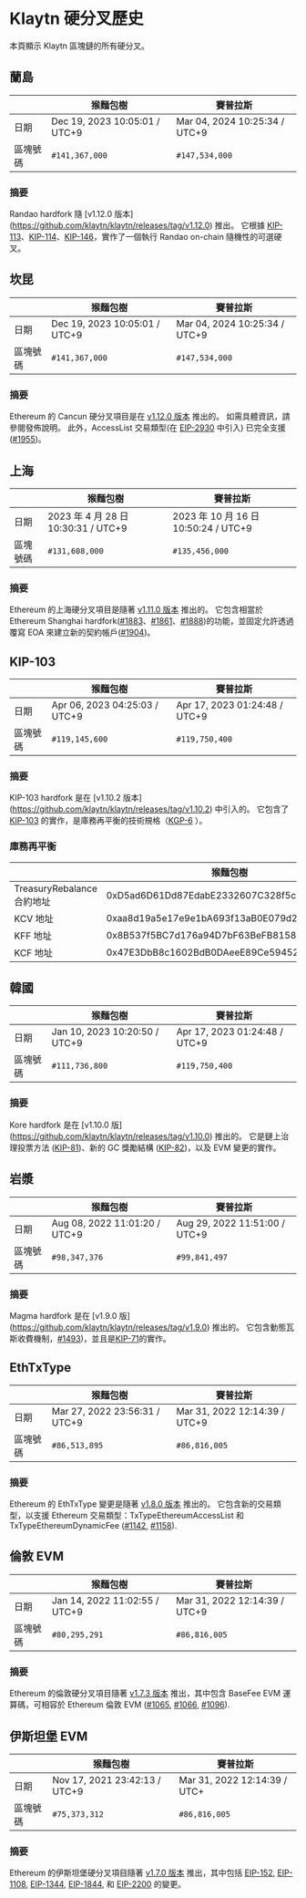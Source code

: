 # Klaytn 硬分叉歷史

本頁顯示 Klaytn 區塊鏈的所有硬分叉。

## 蘭島

| ` `  | 猴麵包樹                                                          | 賽普拉斯                                                          |
| ---- | ------------------------------------------------------------- | ------------------------------------------------------------- |
| 日期   | Dec 19, 2023 10:05:01 / UTC+9 | Mar 04, 2024 10:25:34 / UTC+9 |
| 區塊號碼 | `#141,367,000`                                                | `#147,534,000`                                                |

### 摘要

Randao hardfork 隨 [v1.12.0 版本] (https://github.com/klaytn/klaytn/releases/tag/v1.12.0) 推出。 它根據 [KIP-113](https://kips.klaytn.foundation/KIPs/kip-113)、[KIP-114](https://kips.klaytn.foundation/KIPs/kip-114)、[KIP-146](https://kips.klaytn.foundation/KIPs/kip-146)，實作了一個執行 Randao on-chain 隨機性的可選硬叉。

## 坎昆

| ` `  | 猴麵包樹                                                          | 賽普拉斯                                                          |
| ---- | ------------------------------------------------------------- | ------------------------------------------------------------- |
| 日期   | Dec 19, 2023 10:05:01 / UTC+9 | Mar 04, 2024 10:25:34 / UTC+9 |
| 區塊號碼 | `#141,367,000`                                                | `#147,534,000`                                                |

### 摘要

Ethereum 的 Cancun 硬分叉項目是在 [v1.12.0 版本](https://github.com/klaytn/klaytn/releases/tag/v1.12.0) 推出的。 如需具體資訊，請參閱發佈說明。 此外，AccessList 交易類型(在 [EIP-2930](https://eips.ethereum.org/EIPS/eip-2930) 中引入) 已完全支援 ([#1955](https://github.com/klaytn/klaytn/pull/1955))。

## 上海

| ` `  | 猴麵包樹                                                             | 賽普拉斯                                                              |
| ---- | ---------------------------------------------------------------- | ----------------------------------------------------------------- |
| 日期   | 2023 年 4 月 28 日 10:30:31 / UTC+9 | 2023 年 10 月 16 日 10:50:24 / UTC+9 |
| 區塊號碼 | `#131,608,000`                                                   | `#135,456,000`                                                    |

### 摘要

Ethereum 的上海硬分叉項目是隨著 [v1.11.0 版本](https://github.com/klaytn/klaytn/releases/tag/v1.11.0) 推出的。 它包含相當於 Ethereum Shanghai hardfork([#1883](https://github.com/klaytn/klaytn/pull/1883)、[#1861](https://github.com/klaytn/klaytn/pull/1861)、[#1888](https://github.com/klaytn/klaytn/pull/1888))的功能，並固定允許透過覆寫 EOA 來建立新的契約帳戶([#1904](https://github.com/klaytn/klaytn/pull/1904))。

## KIP-103<a id="kip-103"></a>

| ` `  | 猴麵包樹                                                          | 賽普拉斯                                                          |
| ---- | ------------------------------------------------------------- | ------------------------------------------------------------- |
| 日期   | Apr 06, 2023 04:25:03 / UTC+9 | Apr 17, 2023 01:24:48 / UTC+9 |
| 區塊號碼 | `#119,145,600`                                                | `#119,750,400`                                                |

### 摘要

KIP-103 hardfork 是在 [v1.10.2 版本] (https://github.com/klaytn/klaytn/releases/tag/v1.10.2) 中引入的。 它包含了 [KIP-103](https://kips.klaytn.foundation/KIPs/kip-103) 的實作，是庫務再平衡的技術規格（[KGP-6](https://govforum.klaytn.foundation/t/kgp-6-proposal-to-establish-a-sustainable-and-verifiable-klay-token-economy/157) ）。

### 庫務再平衡<a id="treasury-rebalance"></a>

| ` `                    | 猴麵包樹                                       | 賽普拉斯                                       |
| ---------------------- | ------------------------------------------ | ------------------------------------------ |
| TreasuryRebalance 合約地址 | 0xD5ad6D61Dd87EdabE2332607C328f5cc96aeCB95 | 0xD5ad6D61Dd87EdabE2332607C328f5cc96aeCB95 |
| KCV 地址                 | 0xaa8d19a5e17e9e1bA693f13aB0E079d274a7e51E | 0x4f04251064274252D27D4af55BC85b68B3adD992 |
| KFF 地址                 | 0x8B537f5BC7d176a94D7bF63BeFB81586EB3D1c0E | 0x85D82D811743b4B8F3c48F3e48A1664d1FfC2C10 |
| KCF 地址                 | 0x47E3DbB8c1602BdB0DAeeE89Ce59452c4746CA1C | 0xdd4C8d805fC110369D3B148a6692F283ffBDCcd3 |

## 韓國<a id="kore"></a>

| ` `  | 猴麵包樹                                                          | 賽普拉斯                                                          |
| ---- | ------------------------------------------------------------- | ------------------------------------------------------------- |
| 日期   | Jan 10, 2023 10:20:50 / UTC+9 | Apr 17, 2023 01:24:48 / UTC+9 |
| 區塊號碼 | `#111,736,800`                                                | `#119,750,400`                                                |

### 摘要

Kore hardfork 是在 [v1.10.0 版] (https://github.com/klaytn/klaytn/releases/tag/v1.10.0) 推出的。 它是鏈上治理投票方法 ([KIP-81](https://kips.klaytn.foundation/KIPs/kip-81))、新的 GC 獎勵結構 ([KIP-82](https://kips.klaytn.foundation/KIPs/kip-82))，以及 EVM 變更的實作。

## 岩漿<a id="magma"></a>

| ` `  | 猴麵包樹                                                          | 賽普拉斯                                                          |
| ---- | ------------------------------------------------------------- | ------------------------------------------------------------- |
| 日期   | Aug 08, 2022 11:01:20 / UTC+9 | Aug 29, 2022 11:51:00 / UTC+9 |
| 區塊號碼 | `#98,347,376`                                                 | `#99,841,497`                                                 |

### 摘要

Magma hardfork 是在 [v1.9.0 版] (https://github.com/klaytn/klaytn/releases/tag/v1.9.0) 推出的。 它包含動態瓦斯收費機制，[#1493](https://github.com/klaytn/klaytn/pull/1493))，並且是[KIP-71](https://kips.klaytn.foundation/KIPs/kip-71)的實作。

## EthTxType<a id="eth-tx-type"></a>

| ` `  | 猴麵包樹                                                          | 賽普拉斯                                                          |
| ---- | ------------------------------------------------------------- | ------------------------------------------------------------- |
| 日期   | Mar 27, 2022 23:56:31 / UTC+9 | Mar 31, 2022 12:14:39 / UTC+9 |
| 區塊號碼 | `#86,513,895`                                                 | `#86,816,005`                                                 |

### 摘要

Ethereum 的 EthTxType 變更是隨著 [v1.8.0 版本](https://github.com/klaytn/klaytn/releases/tag/v1.8.0) 推出的。 它包含新的交易類型，以支援 Ethereum 交易類型：TxTypeEthereumAccessList 和 TxTypeEthereumDynamicFee ([#1142](https://github.com/klaytn/klaytn/pull/1142), [#1158](https://github.com/klaytn/klaytn/pull/1158)).

## 倫敦 EVM<a id="london-evm"></a>

| ` `  | 猴麵包樹                                                          | 賽普拉斯                                                          |
| ---- | ------------------------------------------------------------- | ------------------------------------------------------------- |
| 日期   | Jan 14, 2022 11:02:55 / UTC+9 | Mar 31, 2022 12:14:39 / UTC+9 |
| 區塊號碼 | `#80,295,291`                                                 | `#86,816,005`                                                 |

### 摘要

Ethereum 的倫敦硬分叉項目隨著 [v1.7.3 版本](https://github.com/klaytn/klaytn/releases/tag/v1.7.3) 推出，其中包含 BaseFee EVM 運算碼，可相容於 Ethereum 倫敦 EVM ([#1065](https://github.com/klaytn/klaytn/pull/1065), [#1066](https://github.com/klaytn/klaytn/pull/1066), [#1096](https://github.com/klaytn/klaytn/pull/1096)).

## 伊斯坦堡 EVM<a id="istanbul-evm"></a>

| ` `  | 猴麵包樹                                                          | 賽普拉斯                                                         |
| ---- | ------------------------------------------------------------- | ------------------------------------------------------------ |
| 日期   | Nov 17, 2021 23:42:13 / UTC+9 | Mar 31, 2022 12:14:39 / UTC+ |
| 區塊號碼 | `#75,373,312`                                                 | `#86,816,005`                                                |

### 摘要

Ethereum 的伊斯坦堡硬分叉項目隨著 [v1.7.0 版本](https://github.com/klaytn/klaytn/releases/tag/v1.7.0) 推出，其中包括 [EIP-152](https://eips.ethereum.org/EIPS/eip-152), [EIP-1108](https://eips.ethereum.org/EIPS/eip-1108), [EIP-1344](https://eips.ethereum.org/EIPS/eip-1344), [EIP-1844](https://eips.ethereum.org/EIPS/eip-1844), 和 [EIP-2200](https://eips.ethereum.org/EIPS/eip-2200) 的變更。

